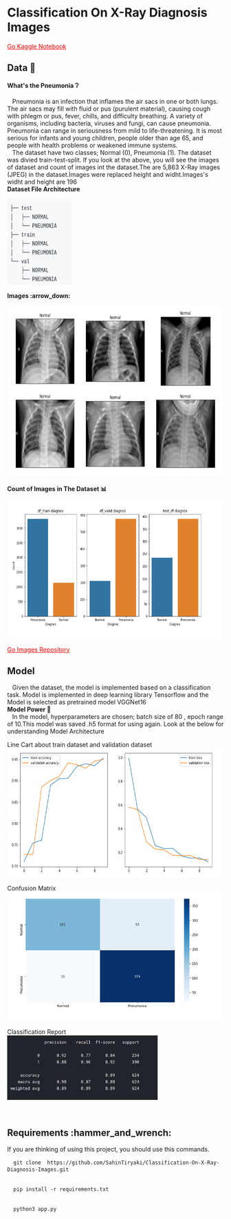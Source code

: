 # Classification On  X-Ray Diagnosis Images

<a  style = "color:red;" href="https://www.kaggle.com/sahintiryaki/xray-pneumonia-detection-90">Go Kaggle Notebook</a> <br>


## Data :orange_book:

#### What's the Pneumonia :grey_question:
&nbsp;&nbsp;&nbsp;Pneumonia is an infection that inflames the air sacs in one or both lungs. The air sacs may fill with fluid or pus (purulent material), causing cough with phlegm or pus, fever, chills, and difficulty breathing. A variety of organisms, including bacteria, viruses and fungi, can cause pneumonia. Pneumonia can range in seriousness from mild to life-threatening. It is most serious for infants and young children, people older than age 65, and people with health problems or weakened immune systems.<br>
&nbsp;&nbsp;&nbsp;The dataset have two classes; Normal (0), Pneumonia (1). The dataset was divied train-test-split. If you look at the above, you will see the images of dataset and count of images int the dataset.The are  5,863 X-Ray images (JPEG) in the dataset.İmages were replaced height and widht.Images's widht and height are 196 <br>
**Dataset File Architecture**<br>
<p align="left">
  <img src="https://github.com/SahinTiryaki/Classification-On-X-Ray-Diagnosis-Images./blob/main/static/images/datastructure.png" height="200" width="150" >
</p>
<strong>Images :arrow_down:</strong>
<p align="left">
  <img src="https://github.com/SahinTiryaki/Classification-On-X-Ray-Diagnosis-Images./blob/main/static/images/xraygoruntu.png" height="400" width="500" >
</p>

**Count of Images in The Dataset :bar_chart:**
<p align="left">
  <img src="https://github.com/SahinTiryaki/Classification-On-X-Ray-Diagnosis-Images./blob/main/static/images/miktarlar.png"  height="320" width="600" >
</p>
<a  style = "color:red;" href="https://www.kaggle.com/paultimothymooney/chest-xray-pneumonia">Go Images Repository</a> <br>

## Model
&nbsp;&nbsp;&nbsp;Given the dataset, the model is implemented based on a classification task. Model is implemented in deep learning library Tensorflow and the Model is selected as pretrained model VGGNet16<br>
**Model Power :muscle:** <br>
&nbsp;&nbsp;&nbsp;In the model, hyperparameters are chosen; batch size of 80 , epoch range of 10.This model was saved .h5 format for using again. Look at the below for understanding Model Architecture<br>
<p>
Line Cart about train dataset and validation  dataset<br>
<img src="https://github.com/SahinTiryaki/Classification-On-X-Ray-Diagnosis-Images./blob/main/static/images/tahmingrafik.png" height="300" width="600" >
</p>
<p>
  Confusion Matrix <br>
     <img src="https://github.com/SahinTiryaki/Classification-On-X-Ray-Diagnosis-Images./blob/main/static/images/confusionmatrix.png" height="300" width="500" >
 </p>
 <p>
  Classification Report <br>
     <img src="https://github.com/SahinTiryaki/Classification-On-X-Ray-Diagnosis-Images./blob/main/static/images/classificationreport.png" height="150" width="350" >
 </p>
<br>

<h2>Requirements :hammer_and_wrench:	</h2>
If you are thinking of using this project, you should use this commands. <br>

```  
  git clone  https://github.com/SahinTiryaki/Classification-On-X-Ray-Diagnosis-Images.git
    
```

```  
  pip install -r requirements.txt
    
```
```  
  python3 app.py
    
```

